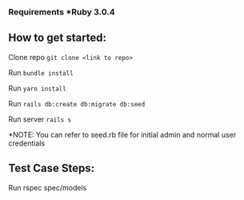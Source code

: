 ### Requirements *Ruby 3.0.4

## How to get started:

Clone repo `git clone <link to repo>`

Run `bundle install`

Run `yarn install`

Run `rails db:create db:migrate db:seed`

Run server `rails s`

*NOTE: You can refer to seed.rb file for initial admin and normal user credentials


## Test Case Steps:

Run rspec spec/models
